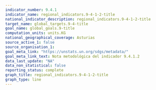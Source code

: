```yaml
---
indicator_number: 9.4.1
indicator_name: regional_indicators.9-4-1-2-title
national_indicator_description: regional_indicators.9-4-1-2-title
target_name: global_targets.9-4-title
goal_name: global_goals.9-title
computation_units: units.KG
national_geographical_coverage: Asturias
source_active_1: false
source_organisation_1:  
goal_meta_link: "https://unstats.un.org/sdgs/metadata/"
goal_meta_link_text: Nota metodológica del indicador 9.4.1.2
data_last_update: "NA"
data_non_statistical: false
reporting_status: complete
graph_title: regional_indicators.9-4-1-2-title
graph_type: line
---
```

